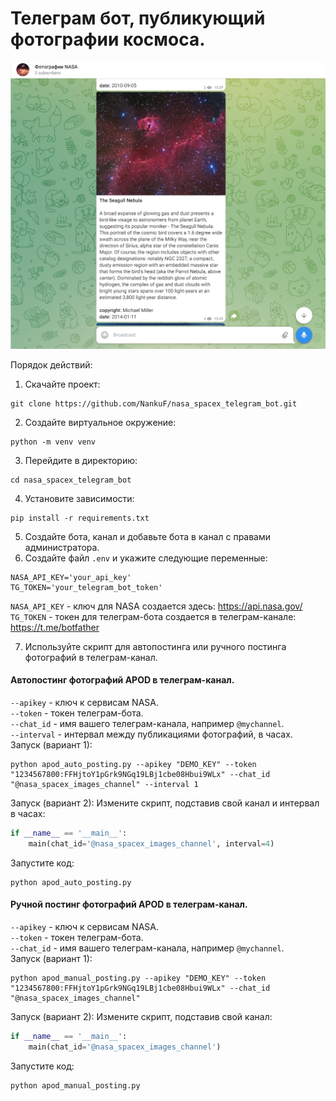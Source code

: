 # Телеграм бот, публикующий фотографии космоса.

![img.png](img.png)

Порядок действий:

1. Скачайте проект:<br>

```commandline
git clone https://github.com/NankuF/nasa_spacex_telegram_bot.git
```

2. Создайте виртуальное окружение:<br>

```commandline
python -m venv venv
```

3. Перейдите в директорию:

```commandline
cd nasa_spacex_telegram_bot
```

4. Установите зависимости:<br>

```commandline
pip install -r requirements.txt
```

5. Создайте бота, канал и добавьте бота в канал с правами администратора.<br>
6. Создайте файл `.env` и укажите следующие переменные:<br>

```commandline
NASA_API_KEY='your_api_key'
TG_TOKEN='your_telegram_bot_token'
```

`NASA_API_KEY` - ключ для NASA создается здесь: https://api.nasa.gov/ <br>
`TG_TOKEN` - токен для телеграм-бота создается в телеграм-канале: https://t.me/botfather <br>

7. Используйте скрипт для автопостинга или ручного постинга фотографий в телеграм-канал.<br>

#### Автопостинг фотографий APOD в телеграм-канал.

`--apikey` - ключ к сервисам NASA.<br>
`--token` - токен телеграм-бота.<br>
`--chat_id` - имя вашего телеграм-канала, например ``@mychannel``.<br>
`--interval` - интервал между публикациями фотографий, в часах.<br>
Запуск (вариант 1):

```commandline
python apod_auto_posting.py --apikey "DEMO_KEY" --token "1234567800:FFHjtoY1pGrk9NGq19LBj1cbe08Hbui9WLx" --chat_id "@nasa_spacex_images_channel" --interval 1 
```
Запуск (вариант 2):
Измените скрипт, подставив свой канал и интервал в часах:<br>

```python
if __name__ == '__main__':
    main(chat_id='@nasa_spacex_images_channel', interval=4)
```
Запустите код:
```commandline
python apod_auto_posting.py
```

#### Ручной постинг фотографий APOD в телеграм-канал.

`--apikey` - ключ к сервисам NASA.<br>
`--token` - токен телеграм-бота.<br>
`--chat_id` - имя вашего телеграм-канала, например ``@mychannel``.<br>
Запуск (вариант 1):

```commandline
python apod_manual_posting.py --apikey "DEMO_KEY" --token "1234567800:FFHjtoY1pGrk9NGq19LBj1cbe08Hbui9WLx" --chat_id "@nasa_spacex_images_channel"
```

Запуск (вариант 2):
Измените скрипт, подставив свой канал:<br>
```python
if __name__ == '__main__':
    main(chat_id='@nasa_spacex_images_channel')
```
Запустите код:
```commandline
python apod_manual_posting.py
```
